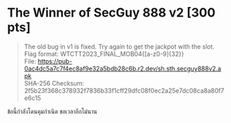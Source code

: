 # The Winner of SecGuy 888 v2 [300 pts]
> The old bug in v1 is fixed. Try again to get the jackpot with the slot. <br>
> Flag format: WTCTT2023_FINAL_MOB04{[a-z0-9]{32}} <br>
> File: https://pub-0ac4dc5a7c7f4ec8af9e32a5bdb28c6b.r2.dev/sh.sth.secguy888v2.apk <br>
> SHA-256 Checksum: 2f5b23f368c378932f7836b33f1cff29dfc08f0ec2a25e7dc08ca8a80f7e6c15

ข้อนี้กำลังโดนคุมกำเนิด ขอเวลาอีกไม่นาน

